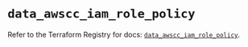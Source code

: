 # `data_awscc_iam_role_policy`

Refer to the Terraform Registry for docs: [`data_awscc_iam_role_policy`](https://registry.terraform.io/providers/hashicorp/awscc/0.70.0/docs/data-sources/iam_role_policy).
